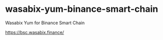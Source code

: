 # wasabix-yum-binance-smart-chain
Wasabix Yum for Binance Smart Chain

https://bsc.wasabix.finance/
